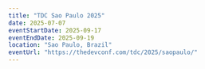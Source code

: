 ```yaml
---
title: "TDC Sao Paulo 2025"
date: 2025-07-07
eventStartDate: 2025-09-17
eventEndDate: 2025-09-19
location: "Sao Paulo, Brazil"
eventUrl: "https://thedevconf.com/tdc/2025/saopaulo/"
---
```

